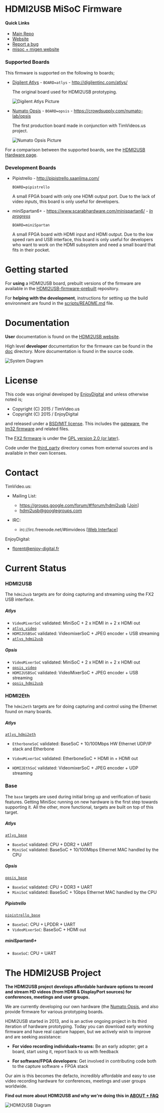 # HDMI2USB MiSoC Firmware

#### Quick Links

 * [Main Repo](https://hdmi2usb.tv/firmware/)
 * [Website](https://hdmi2usb.tv/firmware-misoc)
 * [Report a bug](https://github.com/timvideos/HDMI2USB-misoc-firmware/issues/new)
 * [misoc + migen website](http://m-labs.hk/gateware.html)


### Supported Boards

This firmware is supported on the following to boards;

 * [Digilent Atlys](https://hdmi2usb.tv/digilent-atlys/) - `BOARD=atlys` - http://digilentinc.com/atlys/

   The original board used for HDMI2USB prototyping.

   ![Digilent Atlys Picture](https://hdmi2usb.tv/img/digilent-atlys-small.jpg)

 * [Numato Opsis](https://hdmi2usb.tv/numato-opsis/) - `BOARD=opsis` - https://crowdsupply.com/numato-lab/opsis

   The first production board made in conjunction with TimVideos.us project.

   ![Numato Opsis Picture](https://hdmi2usb.tv/img/numato-opsis-small.jpg)

For a comparison between the supported boards, see the 
[HDMI2USB Hardware page](https://hdmi2usb.tv/hardware/).

### Development Boards

 * Pipistrello - http://pipistrello.saanlima.com/

   `BOARD=pipistrello`

   A small FPGA board with only one HDMI output port.
   Due to the lack of video *inputs*, this board is only useful for developers.

 * miniSpartan6+ - https://www.scarabhardware.com/minispartan6/ -
   [*In progress*](https://github.com/timvideos/HDMI2USB-misoc-firmware/tree/minispartan6%2B)

   `BOARD=miniSpartan`

   A small FPGA board with HDMI input and HDMI output.
   Due to the low speed ram and USB interface, this board is only useful for
   developers who want to work on the HDMI subsystem and need a small board
   that fits in their pocket.

# Getting started

For **using** a HDMI2USB board, prebuilt versions of the firmware are available in
the 
[HDMI2USB-firmware-prebuilt](http://github.com/timvideos/HDMI2USB-firmware-prebuilt)
repository.

For **helping with the development**, instructions for setting up the build
environment are found in the [scripts/README.md](scripts/) file.

# Documentation

**User** documentation is found on the [HDMI2USB website](https://hdmi2usb.tv).

High level **developer** documentation for the firmware can be found in the
[doc](doc/) directory. More documentation is found in the source code.

![System Diagram](doc/architecture.png)

# License

This code was original developed by [EnjoyDigital](http://enjoy-digital.fr)
and unless otherwise noted is;
 * Copyright (C) 2015 / TimVideo.us
 * Copyright (C) 2015 / EnjoyDigital

and released under a [BSD/MIT license](LICENSE). This includes the
[gateware](gateware/), the [lm32 firmware](firmware/lm32/) and related files.

The [FX2 firmware](firmware/fx2) is under the
[GPL version 2.0 (or later)](http://www.gnu.org/licenses/gpl-2.0.en.html).

Code under the [third_party](third_party/) directory comes from external
sources and is available in their own licenses.

# Contact

TimVideo.us:

 * Mailing List:
   * https://groups.google.com/forum/#!forum/hdmi2usb
     [[Join](https://groups.google.com/forum/#!forum/hdmi2usb/join)]
   * hdmi2usb@googlegroups.com

 * IRC:
   * irc://irc.freenode.net/#timvideos
     [[Web Interface](http://webchat.freenode.net/?channels=timvideos)]

EnjoyDigital:
 * florent@enjoy-digital.fr

# Current Status

### HDMI2USB

The `hdmi2usb` targets are for doing capturing and streaming using the FX2 USB
interface.

##### Atlys

* `VideoMixerSoC` validated: MiniSoC + 2 x HDMI in + 2 x HDMI out
 * [`atlys_video`](targets/atlys_video.py)
* `HDMI2USBSoC` validated: VideomixerSoC + JPEG encoder + USB streaming
 * [`atlys_hdmi2usb`](targets/atlys_hdmi2usb.py)

##### Opsis


* `VideoMixerSoC` validated: MiniSoC + 2 x HDMI in + 2 x HDMI out
 * [`opsis_video`](targets/opsis_video.py)
* `HDMI2USBSoC` validated: VideoMixerSoC + JPEG encoder + USB streaming
 * [`opsis_hdmi2usb`](targets/opsis_hdmi2usb.py)

### HDMI2Eth

The `hdmi2eth` targets are for doing capturing and control using the Ethernet
found on many boards.

##### Atlys

[`atlys_hdmi2eth`](targets/atlys_hdmi2eth.py)

* `EtherboneSoC` validated: BaseSoC + 10/100Mbps HW Ethernet UDP/IP stack and
  Etherbone

* `VideoMixerSoC` validated: EtherboneSoC + HDMI in + HDMI out
* `HDMI2EthSoC` validated: VideomixerSoC + JPEG encoder + UDP streaming

### Base

The `base` targets are used during initial bring up and verification of basic
features. Getting MiniSoc running on new hardware is the first step towards
supporting it. All the other, more functional, targets are built on top of this
target.

##### Atlys

[`atlys_base`](targets/atlys_base.py)

* `BaseSoC` validated: CPU + DDR2 + UART
* `MiniSoC` validated: BaseSoC + 10/100Mbps Ethernet MAC handled by the CPU

##### Opsis

[`opsis_base`](targets/opsis_base.py)

* `BaseSoC` validated: CPU + DDR3 + UART
* `MiniSoC` validated: BaseSoC + 1Gbps Ethernet MAC handled by the CPU

##### Pipistrello

[`pipistrello_base`](targets/pipistrello_base.py)

* `BaseSoC`: CPU + LPDDR + UART
* `VideoMixerSoC`: BaseSoC + HDMI out

##### miniSpartan6+

* `BaseSoC`: CPU + UART




# The HDMI2USB Project

**The HDMI2USB project develops affordable hardware options to record and
stream HD videos (from HDMI & DisplayPort sources) for conferences, meetings
and user groups.**

We are currently developing our own hardware (the 
[Numato Opsis](https://hdmi2usb.tv/numato-opsis), and also provide firmware for
various prototyping boards.

HDMI2USB started in 2013, and is an active ongoing project in its third
iteration of hardware prototyping.  Today you can download early working
firmware and have real capture happen, but we actively wish to improve and are
seeking assistance:

  * **For video recording individuals+teams:** Be an early adopter; get a
    board, start using it, report back to us with feedback

  * **For software/FPGA developers:** Get involved in contributing code both to
    the capture software + FPGA stack

Our aim is this becomes the defacto, incredibly affordable and easy to use
video recording hardware for conferences, meetings and user groups worldwide.

**Find out more about HDMI2USB and why we're doing this in [ABOUT + FAQ](http://hdmi2usb.tv/faq)**

![HDMI2USB Diagram](https://hdmi2usb.tv/img/hdmi2usb.png "HDMI2USB Diagram")
